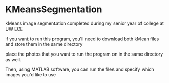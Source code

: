 # KMeansSegmentation

kMeans image segmentation completed during my senior year of college at UW ECE

if you want to run this program, you'll need to download both kMean files and store them in the same directory

place the photos that you want to run the program on in the same directory as well.

Then, using MATLAB software, you can run the files and specify which images you'd like to use
